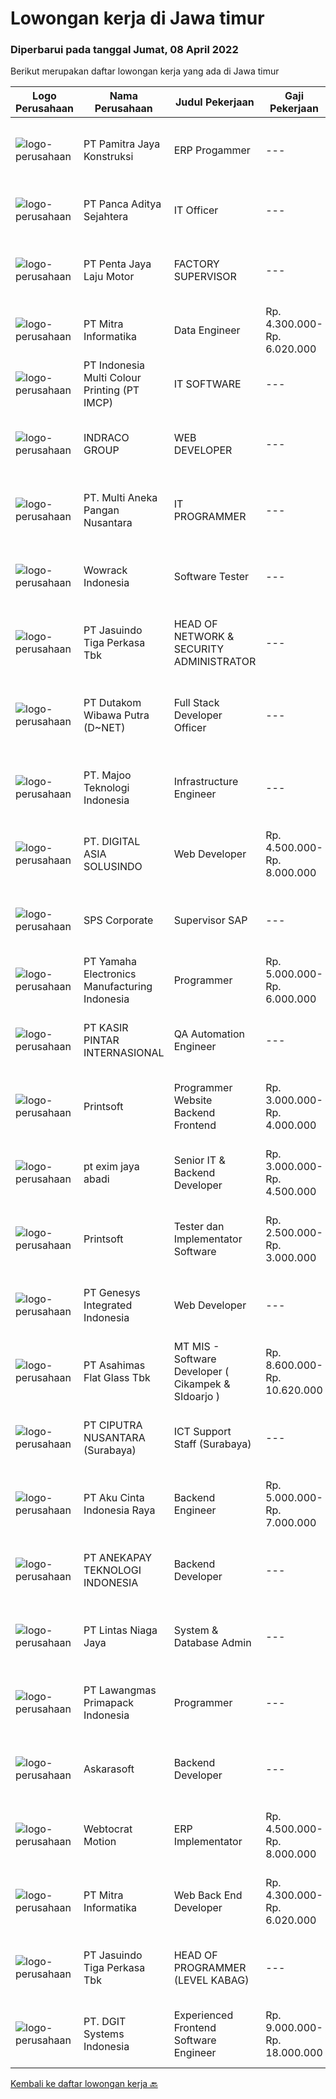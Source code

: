 
  # Lowongan kerja di Jawa timur

  ### Diperbarui pada tanggal Jumat, 08 April 2022

  Berikut merupakan daftar lowongan kerja yang ada di Jawa timur

  |Logo Perusahaan | Nama Perusahaan | Judul Pekerjaan | Gaji Pekerjaan | Lokasi | Deskripsi | Tanggal diunggah | Pranala |
  | -------------- | --------------- | --------------- | --------- | --------- | -------------- | ------- | ----------- |
  |![logo-perusahaan](https://image-service-cdn.seek.com.au/17c88166cfa579fa7a0a93ad809e821660cb097b/ee4dce1061f3f616224767ad58cb2fc751b8d2dc)|PT Pamitra Jaya Konstruksi|ERP Progammer|---|Sidoarjo|PT Pamitra Jaya Konstruksi adalah perusahaan EPC berskala nasional dengan klien perusahaan - perusahaan bonafide, membuka peluang karir untuk posisi "...|Kamis, 07 April 2022|https://www.jobstreet.co.id/id/job/erp-progammer-3837495?token=0~ca6d5559-a3fd-413f-a9d5-486e3791a81f&sectionRank=1&jobId=jobstreet-id-job-3837495|
|![logo-perusahaan](https://image-service-cdn.seek.com.au/467db195c3170a7dab1ff56aaacb9f630c98933e/ee4dce1061f3f616224767ad58cb2fc751b8d2dc)|PT Panca Aditya Sejahtera|IT Officer|---|Surabaya|DESKRIPSI PEKERJAAN : Mengerti dan memahami hardware &amp; instalasi software Mengerti dan memahami konsep jaringan LAN Mengerti dan memahami struktur...|Kamis, 07 April 2022|https://www.jobstreet.co.id/id/job/it-officer-3848236?token=0~ca6d5559-a3fd-413f-a9d5-486e3791a81f&sectionRank=2&jobId=jobstreet-id-job-3848236|
|![logo-perusahaan](https://image-service-cdn.seek.com.au/7cb3325c0102a6c0b5b31da53b4568d4da7c43fc/ee4dce1061f3f616224767ad58cb2fc751b8d2dc)|PT Penta Jaya Laju Motor|FACTORY SUPERVISOR|---|Gresik|Membuat laporan seluruh aktivitas Pabrik Membuat perencanaan dan monitoring pelaksanaan produksi Mengatur tim produksi dan SDM di pabrik Kualifikasi...|Kamis, 07 April 2022|https://www.jobstreet.co.id/id/job/factory-supervisor-3848379?token=0~ca6d5559-a3fd-413f-a9d5-486e3791a81f&sectionRank=3&jobId=jobstreet-id-job-3848379|
|![logo-perusahaan](https://image-service-cdn.seek.com.au/f41a3a3e89984f2dabec38a3b33e4fa0e4b94970/ee4dce1061f3f616224767ad58cb2fc751b8d2dc)|PT Mitra Informatika|Data Engineer|Rp. 4.300.000-Rp. 6.020.000|Surabaya|About Mitra Informatika Mitra Informatika is an IT company based in Surabaya that positioning itself to become the market leader in providing...|Kamis, 07 April 2022|https://www.jobstreet.co.id/id/job/data-engineer-3836507?token=0~ca6d5559-a3fd-413f-a9d5-486e3791a81f&sectionRank=4&jobId=jobstreet-id-job-3836507|
|![logo-perusahaan](https://image-service-cdn.seek.com.au/70294b6445f466b423ab7d9751002bfdd4afc29e/ee4dce1061f3f616224767ad58cb2fc751b8d2dc)|PT Indonesia Multi Colour Printing (PT IMCP)|IT SOFTWARE|---|Surabaya|PT.IMCP hiring for IT Software Engineer with these requirements : Bachelor Degree of Information Technology, System Information, Computer Science,...|Kamis, 07 April 2022|https://www.jobstreet.co.id/id/job/it-software-3847073?token=0~ca6d5559-a3fd-413f-a9d5-486e3791a81f&sectionRank=5&jobId=jobstreet-id-job-3847073|
|![logo-perusahaan](https://image-service-cdn.seek.com.au/86fd82651f5c9f8351952075fcacc6d47d7f8db4/ee4dce1061f3f616224767ad58cb2fc751b8d2dc)|INDRACO GROUP|WEB DEVELOPER|---|Surabaya|KUALIFIKASI: Usia Maksimal 40 tahun Pengalaman minimal 2 tahun Minimal lulusan S1 Menguasai/familiar dengan PHP, MySQL, HTML, CSS, Photoshop, Corel,...|Rabu, 06 April 2022|https://www.jobstreet.co.id/id/job/web-developer-3835158?token=0~ca6d5559-a3fd-413f-a9d5-486e3791a81f&sectionRank=6&jobId=jobstreet-id-job-3835158|
|![logo-perusahaan](https://image-service-cdn.seek.com.au/3fe43644dd5ede56877a25dc6ef13bf218561bbf/ee4dce1061f3f616224767ad58cb2fc751b8d2dc)|PT. Multi Aneka Pangan Nusantara|IT PROGRAMMER|---|Surabaya|DESKRIPSI PEKERJAAN: Membuat aplikasi Web/Mobile/Desktop sesuai dengan kebutuhan Perusahaan. Menganalisa kebutuhan Perusahaan dan menerapkannya pada...|Rabu, 06 April 2022|https://www.jobstreet.co.id/id/job/it-programmer-3829459?token=0~ca6d5559-a3fd-413f-a9d5-486e3791a81f&sectionRank=7&jobId=jobstreet-id-job-3829459|
|![logo-perusahaan](https://image-service-cdn.seek.com.au/d075fc91208a31c23e7df3eb10274258436fafe8/ee4dce1061f3f616224767ad58cb2fc751b8d2dc)|Wowrack Indonesia|Software Tester|---|Jakarta Raya|Responsibilities : Reviewing software requirements and preparing test scenarios. Executing tests on software usability. Analyzing test results on...|Kamis, 07 April 2022|https://www.jobstreet.co.id/id/job/software-tester-3847455?token=0~ca6d5559-a3fd-413f-a9d5-486e3791a81f&sectionRank=8&jobId=jobstreet-id-job-3847455|
|![logo-perusahaan](https://image-service-cdn.seek.com.au/f9cd043f1011fee386470591649d3e30b502df59/ee4dce1061f3f616224767ad58cb2fc751b8d2dc)|PT Jasuindo Tiga Perkasa Tbk|HEAD OF NETWORK & SECURITY ADMINISTRATOR|---|Sidoarjo|Kualifikasi : Pendidikan Minimal S1 Teknik Informatika/ Teknik Elektro Mempunyai pengalaman minimal 3 tahun dibidang yang sama Memiliki pengetahuan...|Rabu, 06 April 2022|https://www.jobstreet.co.id/id/job/head-of-network-security-administrator-3846472?token=0~ca6d5559-a3fd-413f-a9d5-486e3791a81f&sectionRank=9&jobId=jobstreet-id-job-3846472|
|![logo-perusahaan](https://image-service-cdn.seek.com.au/596b4a55d08359a51386500fde8a97557c8073a3/ee4dce1061f3f616224767ad58cb2fc751b8d2dc)|PT Dutakom Wibawa Putra (D~NET)|Full Stack Developer Officer|---|Surabaya|Menganalisa, merancang , dan mengembangkan program. Melaksanakan , memantau dan mengevaluasi jalannya program. Melakukan update dan menjaga keamanan...|Kamis, 07 April 2022|https://www.jobstreet.co.id/id/job/full-stack-developer-officer-3847442?token=0~ca6d5559-a3fd-413f-a9d5-486e3791a81f&sectionRank=10&jobId=jobstreet-id-job-3847442|
|![logo-perusahaan](https://image-service-cdn.seek.com.au/2a2c8a948d223cf92abbc34c9b4e6cee325386db/ee4dce1061f3f616224767ad58cb2fc751b8d2dc)|PT. Majoo Teknologi Indonesia|Infrastructure Engineer|---|Jawa Timur|Job Requirement :  Very comfortable working in Linux/Unix, cloud environment (DO, Alicloud), and networking, Docker, Kubernetes Experience with...|Kamis, 07 April 2022|https://www.jobstreet.co.id/id/job/infrastructure-engineer-3847677?token=0~ca6d5559-a3fd-413f-a9d5-486e3791a81f&sectionRank=11&jobId=jobstreet-id-job-3847677|
|![logo-perusahaan](https://image-service-cdn.seek.com.au/c46a7338cac51e8b3939ecbd0e19de767209e6c9/ee4dce1061f3f616224767ad58cb2fc751b8d2dc)|PT. DIGITAL ASIA SOLUSINDO|Web Developer|Rp. 4.500.000-Rp. 8.000.000|Surabaya|Web Developer Deskripsi pekerjaan:  Membuat sebuah website yang responsif dengan atau tanpa framework (Vue.JS). Mengerjakan Memberikan technical...|Kamis, 07 April 2022|https://www.jobstreet.co.id/id/job/web-developer-3830585?token=0~ca6d5559-a3fd-413f-a9d5-486e3791a81f&sectionRank=12&jobId=jobstreet-id-job-3830585|
|![logo-perusahaan](https://image-service-cdn.seek.com.au/90208b51714b5282a3164e364050d6378dc44292/ee4dce1061f3f616224767ad58cb2fc751b8d2dc)|SPS Corporate|Supervisor SAP|---|Surabaya|Deskripsi Pekerjaan: Bertanggung jawab terhadap program SAP di perusahaan Memastikan user dapat menggunakan sistem  Kualifikasi : Jurusa Teknik...|Kamis, 07 April 2022|https://www.jobstreet.co.id/id/job/supervisor-sap-3830683?token=0~ca6d5559-a3fd-413f-a9d5-486e3791a81f&sectionRank=13&jobId=jobstreet-id-job-3830683|
|![logo-perusahaan](https://image-service-cdn.seek.com.au/d973cc7864796747534dbabf1d4f648f11d31c80/ee4dce1061f3f616224767ad58cb2fc751b8d2dc)|PT Yamaha Electronics Manufacturing Indonesia|Programmer|Rp. 5.000.000-Rp. 6.000.000|Jawa Timur|Minimum Diploma (D3) of Computer Science/Information technology from reputable university Understand web based programming (HTML, PHP, CSS,...|Rabu, 06 April 2022|https://www.jobstreet.co.id/id/job/programmer-3845936?token=0~ca6d5559-a3fd-413f-a9d5-486e3791a81f&sectionRank=14&jobId=jobstreet-id-job-3845936|
|![logo-perusahaan](https://image-service-cdn.seek.com.au/f234b70ad8e03e92661f032600938c63aeb124f3/ee4dce1061f3f616224767ad58cb2fc751b8d2dc)|PT KASIR PINTAR INTERNASIONAL|QA Automation Engineer|---|Surabaya|Job Description Write scenario and script for automation testing in Kasir Pintar application (Native Mobile, Hybrid like Flutter, API, and Website)...|Kamis, 07 April 2022|https://www.jobstreet.co.id/id/job/qa-automation-engineer-3831284?token=0~ca6d5559-a3fd-413f-a9d5-486e3791a81f&sectionRank=15&jobId=jobstreet-id-job-3831284|
|![logo-perusahaan](https://image-service-cdn.seek.com.au/a90079fce62dbadba3aa64a84be18204a4bec09b/ee4dce1061f3f616224767ad58cb2fc751b8d2dc)|Printsoft|Programmer Website Backend Frontend|Rp. 3.000.000-Rp. 4.000.000|Surabaya|Background Pendidikan tidak diutamakan, lebih diutamakan pengalaman kerja Lampirkan Portfolio Project Setidaknya memiliki 1 tahun pengalaman dalam...|Kamis, 07 April 2022|https://www.jobstreet.co.id/id/job/programmer-website-backend-frontend-3836075?token=0~ca6d5559-a3fd-413f-a9d5-486e3791a81f&sectionRank=16&jobId=jobstreet-id-job-3836075|
|![logo-perusahaan](https://i.ibb.co/sqvTCh9/112815900-stock-vector-no-image-available-icon-flat-vector.webp)|pt exim jaya abadi|Senior IT & Backend Developer|Rp. 3.000.000-Rp. 4.500.000|Jawa Timur|Good leadership Experience in using Laravel Good SQL Knowledge ( We are using maria DB) Knowing OOP in PHP Experience in creating REST API Being...|Rabu, 06 April 2022|https://www.jobstreet.co.id/id/job/senior-it-backend-developer-3835744?token=0~ca6d5559-a3fd-413f-a9d5-486e3791a81f&sectionRank=17&jobId=jobstreet-id-job-3835744|
|![logo-perusahaan](https://image-service-cdn.seek.com.au/a90079fce62dbadba3aa64a84be18204a4bec09b/ee4dce1061f3f616224767ad58cb2fc751b8d2dc)|Printsoft|Tester dan Implementator Software|Rp. 2.500.000-Rp. 3.000.000|Surabaya|Setidaknya memiliki 1 tahun pengalaman dalam bidang yang sesuai untuk posisi ini. Lebih disukai Pegawai (non-manajemen &amp; non-supervisor) khusus...|Kamis, 07 April 2022|https://www.jobstreet.co.id/id/job/tester-dan-implementator-software-3836097?token=0~ca6d5559-a3fd-413f-a9d5-486e3791a81f&sectionRank=18&jobId=jobstreet-id-job-3836097|
|![logo-perusahaan](https://image-service-cdn.seek.com.au/52036c77c445faf0d468ce1bb091a43e62f851b2/ee4dce1061f3f616224767ad58cb2fc751b8d2dc)|PT Genesys Integrated Indonesia|Web Developer|---|Surabaya|Job DescriptionThis position is suitable for someone that love being a web developer and looking for exciting challenge. The successful candidate will...|Kamis, 07 April 2022|https://www.jobstreet.co.id/id/job/web-developer-3837296?token=0~ca6d5559-a3fd-413f-a9d5-486e3791a81f&sectionRank=19&jobId=jobstreet-id-job-3837296|
|![logo-perusahaan](https://image-service-cdn.seek.com.au/eda10097a5d261d777d39493528f8c19cbdd92c8/ee4dce1061f3f616224767ad58cb2fc751b8d2dc)|PT Asahimas Flat Glass Tbk|MT MIS - Software Developer ( Cikampek & SIdoarjo )|Rp. 8.600.000-Rp. 10.620.000|Karawang|We are searching for potential candidates as a Management Trainee Software Developer in our IT Division with requirements as below:  Must have...|Kamis, 07 April 2022|https://www.jobstreet.co.id/id/job/mt-mis-software-developer-cikampek-sidoarjo-3847201?token=0~ca6d5559-a3fd-413f-a9d5-486e3791a81f&sectionRank=20&jobId=jobstreet-id-job-3847201|
|![logo-perusahaan](https://image-service-cdn.seek.com.au/8b575314dc0740730932af86db6368b95a04fc02/ee4dce1061f3f616224767ad58cb2fc751b8d2dc)|PT CIPUTRA NUSANTARA (Surabaya)|ICT Support Staff (Surabaya)|---|Surabaya|Kualifikasi Minimal :  Minimal S1 Teknik Informatika/Elektro Teknik Komputer Menguasai OS Windows, Linux Mempunyai kemampuan analisa Bisa bekerjasama...|Senin, 04 April 2022|https://www.jobstreet.co.id/id/job/ict-support-staff-surabaya-3843290?token=0~ca6d5559-a3fd-413f-a9d5-486e3791a81f&sectionRank=21&jobId=jobstreet-id-job-3843290|
|![logo-perusahaan](https://image-service-cdn.seek.com.au/981ced366d1441944edb20134fbf46e3c5ef06d6/ee4dce1061f3f616224767ad58cb2fc751b8d2dc)|PT Aku Cinta Indonesia Raya|Backend Engineer|Rp. 5.000.000-Rp. 7.000.000|Surabaya|2+ years of experience in Computer Science, Information Technology or related field. Knowledge and experience in backend services using NodeJS, having...|Rabu, 06 April 2022|https://www.jobstreet.co.id/id/job/backend-engineer-3834645?token=0~ca6d5559-a3fd-413f-a9d5-486e3791a81f&sectionRank=22&jobId=jobstreet-id-job-3834645|
|![logo-perusahaan](https://image-service-cdn.seek.com.au/9c694a1d200735da72f06f331ccb26213389a0c8/ee4dce1061f3f616224767ad58cb2fc751b8d2dc)|PT ANEKAPAY TEKNOLOGI INDONESIA|Backend Developer|---|Kediri|Kompetensi Memiliki Pengalaman di Golang dan Node JS. Develop &amp; maintain server API Design, Maintain &amp; Integrasi database Testing &amp;...|Kamis, 07 April 2022|https://www.jobstreet.co.id/id/job/backend-developer-3836315?token=0~ca6d5559-a3fd-413f-a9d5-486e3791a81f&sectionRank=23&jobId=jobstreet-id-job-3836315|
|![logo-perusahaan](https://image-service-cdn.seek.com.au/2fe90de8cba217b8152919ece732530f5181e378/ee4dce1061f3f616224767ad58cb2fc751b8d2dc)|PT Lintas Niaga Jaya|System & Database Admin|---|Surabaya|Kualifikasi: Usia maksimal 35 tahun &amp; Pendidikan minimal S1 Jurusan Teknologi Informasi; Memiliki pengalaman system &amp; database (min 2 tahun);...|Selasa, 05 April 2022|https://www.jobstreet.co.id/id/job/system-database-admin-3843986?token=0~ca6d5559-a3fd-413f-a9d5-486e3791a81f&sectionRank=24&jobId=jobstreet-id-job-3843986|
|![logo-perusahaan](https://image-service-cdn.seek.com.au/1b2da51c779de04afc91f962530d97804415fef4/ee4dce1061f3f616224767ad58cb2fc751b8d2dc)|PT Lawangmas Primapack Indonesia|Programmer|---|Jawa Timur|Programmer Pendidikan min S1 Informatika Usia 22-28 tahun Memiliki kompetensi dalam data base programming Memiliki pengalaman dalam networking dan...|Selasa, 05 April 2022|https://www.jobstreet.co.id/id/job/programmer-3844143?token=0~ca6d5559-a3fd-413f-a9d5-486e3791a81f&sectionRank=25&jobId=jobstreet-id-job-3844143|
|![logo-perusahaan](https://image-service-cdn.seek.com.au/e62352ecb3951e6dbfefd526c25a92d15a3f2fe7/ee4dce1061f3f616224767ad58cb2fc751b8d2dc)|Askarasoft|Backend Developer|---|Surabaya|Askarasoft urgently require PHP Developer to be stationed in Surabaya As a backend PHP developer, you will develop plugin/customization for existing...|Rabu, 06 April 2022|https://www.jobstreet.co.id/id/job/backend-developer-3846904?token=0~ca6d5559-a3fd-413f-a9d5-486e3791a81f&sectionRank=26&jobId=jobstreet-id-job-3846904|
|![logo-perusahaan](https://image-service-cdn.seek.com.au/67f035cfd3bab6aebebd245681d7034063c76ddb/ee4dce1061f3f616224767ad58cb2fc751b8d2dc)|Webtocrat Motion|ERP Implementator|Rp. 4.500.000-Rp. 8.000.000|Surabaya|Candidate must possess at least a Bacelor Degree in Computer Science/Information Technology or equivalent Required skill(s): ERP SAP / Odoo / other...|Rabu, 06 April 2022|https://www.jobstreet.co.id/id/job/erp-implementator-3835261?token=0~ca6d5559-a3fd-413f-a9d5-486e3791a81f&sectionRank=27&jobId=jobstreet-id-job-3835261|
|![logo-perusahaan](https://image-service-cdn.seek.com.au/f41a3a3e89984f2dabec38a3b33e4fa0e4b94970/ee4dce1061f3f616224767ad58cb2fc751b8d2dc)|PT Mitra Informatika|Web Back End Developer|Rp. 4.300.000-Rp. 6.020.000|Surabaya|About Mitra Informatika Mitra Informatika is an IT company based in Surabaya that positioning itself to become the market leader in providing...|Kamis, 07 April 2022|https://www.jobstreet.co.id/id/job/web-back-end-developer-3831097?token=0~ca6d5559-a3fd-413f-a9d5-486e3791a81f&sectionRank=28&jobId=jobstreet-id-job-3831097|
|![logo-perusahaan](https://image-service-cdn.seek.com.au/f9cd043f1011fee386470591649d3e30b502df59/ee4dce1061f3f616224767ad58cb2fc751b8d2dc)|PT Jasuindo Tiga Perkasa Tbk|HEAD OF PROGRAMMER (LEVEL KABAG)|---|Sidoarjo|Kualifikasi: Pendidikan minimal S1 Teknik Informatika/Sistem Informasi/Teknik Computer Berpengalaman minimal 4 tahun dibidang yg sama Mampu berbahasa...|Rabu, 06 April 2022|https://www.jobstreet.co.id/id/job/head-of-programmer-level-kabag-3846477?token=0~ca6d5559-a3fd-413f-a9d5-486e3791a81f&sectionRank=29&jobId=jobstreet-id-job-3846477|
|![logo-perusahaan](https://image-service-cdn.seek.com.au/86a88c2f6d7d45552583132278caf70ef23e7608/ee4dce1061f3f616224767ad58cb2fc751b8d2dc)|PT. DGIT Systems Indonesia|Experienced Frontend Software Engineer|Rp. 9.000.000-Rp. 18.000.000|Badung|We are looking for talented developers to join an experienced team of front-end engineers working on our flagship product Telflow, a multi-award...|Rabu, 06 April 2022|https://www.jobstreet.co.id/id/job/experienced-frontend-software-engineer-3835235?token=0~ca6d5559-a3fd-413f-a9d5-486e3791a81f&sectionRank=30&jobId=jobstreet-id-job-3835235|


  [Kembali ke daftar lowongan kerja 🔙](../README.md#daftar-lowongan-kerja)
  